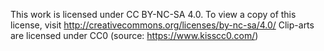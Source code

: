 This work is licensed under CC BY-NC-SA 4.0. To view a copy of this license, visit http://creativecommons.org/licenses/by-nc-sa/4.0/
Clip-arts are licensed under CC0 (source: https://www.kisscc0.com/)